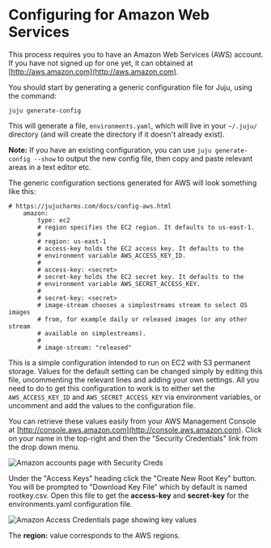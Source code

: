 # Configuring for Amazon Web Services

This process requires you to have an Amazon Web Services (AWS) account. If you
have not signed up for one yet, it can obtained at
[http://aws.amazon.com](http://aws.amazon.com).

You should start by generating a generic configuration file for Juju, using the
command:

    juju generate-config

This will generate a file, `environments.yaml`, which will live in your
`~/.juju/` directory (and will create the directory if it doesn't already
exist).

**Note:** If you have an existing configuration, you can use `juju generate-config --show` to output the new config file, then copy and paste relevant areas in a text editor etc.

The generic configuration sections generated for AWS will look something like
this:

    # https://jujucharms.com/docs/config-aws.html
        amazon:
            type: ec2
            # region specifies the EC2 region. It defaults to us-east-1.
            #
            # region: us-east-1
            # access-key holds the EC2 access key. It defaults to the
            # environment variable AWS_ACCESS_KEY_ID.
            #
            # access-key: <secret>
            # secret-key holds the EC2 secret key. It defaults to the
            # environment variable AWS_SECRET_ACCESS_KEY.
            #
            # secret-key: <secret>
            # image-stream chooses a simplestreams stream to select OS images
            # from, for example daily or released images (or any other stream
            # available on simplestreams).
            #
            # image-stream: "released"

This is a simple configuration intended to run on EC2 with S3 permanent storage. Values for the default setting can be changed simply by editing this file, uncommenting the relevant lines and adding your own settings. All you need to do to get this configuration to work is to either set the `AWS_ACCESS_KEY_ID` and `AWS_SECRET_ACCESS_KEY` via environment variables, or uncomment and add the values to the configuration file.

You can retrieve these values easily from your AWS Management Console at
[http://console.aws.amazon.com](http://console.aws.amazon.com). Click on your
name in the top-right and then the "Security Credentials" link from the drop
down menu.

![Amazon accounts page with Security Creds](./media/getting_started-aws_security.png)

Under the "Access Keys" heading click the "Create New Root Key" button. You will be prompted to "Download Key File" which by default is named rootkey.csv. Open this file to get the **access-key** and **secret-key** for the environments.yaml configuration file.

![Amazon Access Credentials page showing key values](./media/getting_started-aws_keys.png)

The **region:** value corresponds to the AWS regions.
